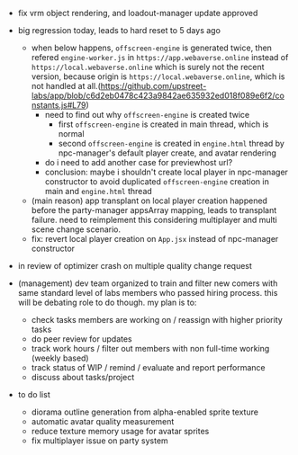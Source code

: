 - fix vrm object rendering, and loadout-manager update approved
- big regression today, leads to hard reset to 5 days ago
  - when below happens, `offscreen-engine` is generated twice, then refered `engine-worker.js` in `https://app.webaverse.online` instead of `https://local.webaverse.online` which is surely not the recent version, because origin is `https://local.webaverse.online`, which is not handled at all.(https://github.com/upstreet-labs/app/blob/c6d2eb0478c423a9842ae635932ed018f089e6f2/constants.js#L79)
    - need to find out why `offscreen-engine` is created twice
      - first `offscreen-engine` is created in main thread, which is normal
      - second `offscreen-engine` is created in `engine.html` thread by npc-manager's default player create, and avatar rendering
    - do i need to add another case for previewhost url?
    - conclusion: maybe i shouldn't create local player in npc-manager constructor to avoid duplicated `offscreen-engine` creation in main and `engine.html` thread
  - (main reason) app transplant on local player creation happened before the party-manager appsArray mapping, leads to transplant failure. need to reimplement this considering multiplayer and multi scene change scenario.
  - fix: revert local player creation on `App.jsx` instead of npc-manager constructor
- in review of optimizer crash on multiple quality change request

- (management) dev team organized to train and filter new comers with same standard level of labs members who passed hiring process. this will be debating role to do though. my plan is to:
  - check tasks members are working on / reassign with higher priority tasks
  - do peer review for updates
  - track work hours / filter out members with non full-time working (weekly based)
  - track status of WIP / remind / evaluate and report performance
  - discuss about tasks/project

- to do list
  - diorama outline generation from alpha-enabled sprite texture
  - automatic avatar quality measurement
  - reduce texture memory usage for avatar sprites
  - fix multiplayer issue on party system
